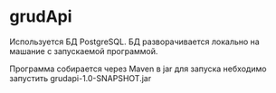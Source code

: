 # grudApi

Используется БД PostgreSQL.
БД разворачивается локально на машание с запускаемой программой.

Программа собирается через Maven в jar
для запуска небходимо запустить grudapi-1.0-SNAPSHOT.jar
